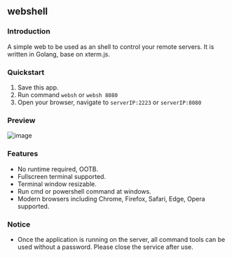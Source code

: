 ## webshell

### Introduction

A simple web to be used as an shell to control your remote servers. It is written in Golang, base on xterm.js.

### Quickstart
1. Save this app.
2. Run command `websh` or `websh 8080`
3. Open your browser, navigate to `serverIP:2223` or `serverIP:8080`

### Preview
![image](https://github.com/user-attachments/assets/5e06ddf0-9875-4036-b746-7d8f4272f319)

### Features
* No runtime required, OOTB.
* Fullscreen terminal supported.
* Terminal window resizable.
* Run cmd or powershell command at windows.
* Modern browsers including Chrome, Firefox, Safari, Edge, Opera supported.

### Notice
* Once the application is running on the server, all command tools can be used without a password. Please close the service after use.
